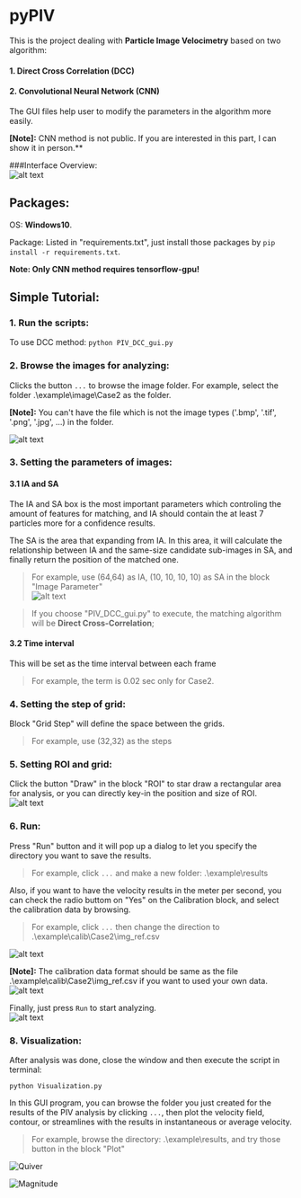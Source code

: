 # pyPIV

This is the project dealing with **Particle Image Velocimetry** based on two algorithm:
#### 1. Direct Cross Correlation (DCC)
#### 2. Convolutional Neural Network (CNN)  
  

The GUI files help user to modify the parameters in the algorithm more easily.

**[Note]:** CNN method is not public. If you are interested in this part, I can show it in person.**  

###Interface Overview:  
![alt text](./src/rd01.png)  

## Packages:
OS: **Windows10**.

Package: Listed in "requirements.txt", just install those packages by <code>pip install -r requirements.txt</code>.

**Note: Only CNN method requires tensorflow-gpu!**


## Simple Tutorial:
### 1. Run the scripts:
To use DCC method:
<code>python PIV_DCC_gui.py</code>


### 2. Browse the images for analyzing:
Clicks the button <code>...</code> to browse the image folder.
For example, select the folder .\example\image\Case2 as the folder.

**[Note]:** You can't have the file which is not the image types ('.bmp', '.tif', '.png', '.jpg', ...) in the folder.

![alt text](./src/rd02.png)  

### 3. Setting the parameters of images:
#### 3.1 IA and SA
The IA and SA box is the most important parameters which controling the amount of features for matching, and IA should contain the at least 7 particles more for a confidence results.

The SA is the area that expanding from IA. In this area, it will calculate the relationship between IA and the same-size candidate sub-images in SA, and finally return the position of the matched one.

>For example, use (64,64) as IA, (10, 10, 10, 10) as SA in the block "Image Parameter"  
![alt text](./src/rd03.png)  

>If you choose "PIV_DCC_gui.py" to execute, the matching algorithm will be **Direct Cross-Correlation**;


#### 3.2 Time interval
This will be set as the time interval between each frame
>For example, the term is 0.02 sec only for Case2.  



### 4. Setting the step of grid:
Block "Grid Step" will define the space between the grids.

>For example, use (32,32) as the steps 


### 5. Setting ROI and grid:
Click the button "Draw" in the block "ROI" to star draw a rectangular area for analysis, or you can directly key-in the position and size of ROI.
![alt text](./src/rd04.png)  

### 6. Run:
Press "Run" button and it will pop up a dialog to let you specify the directory you want to save the results.
>For example, click <code>...</code> and make a new folder: .\example\results

Also, if you want to have the velocity results in the meter per second, you can check the radio buttom on "Yes" on the Calibration block, and select the calibration data by browsing.
>For example, click <code>...</code> then change the direction to .\example\calib\Case2\img_ref.csv  

![alt text](./src/rd05.png)  


**[Note]:** The calibration data format should be same as the file .\example\calib\Case2\img_ref.csv if you want to used your own data.  
![alt text](./src/rd06.png)  


Finally, just press `Run` to start analyzing.  
![alt text](./src/rd07.png)  

### 8. Visualization:
After analysis was done, close the window and then execute the script in terminal:

<code>python Visualization.py</code>

In this GUI program, you can browse the folder you just created for the results of the PIV analysis by clicking `...`, then plot the velocity field, contour, or streamlines with the results in instantaneous or average velocity.

>For example, browse the directory: .\example\results, and try those button in the block "Plot"  

![Quiver](./src/rd08.png)  

![Magnitude](./src/rd09.png)  
